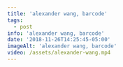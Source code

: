```yaml
---
title: 'alexander wang, barcode'
tags:
  - post
info: 'alexander wang, barcode'
date: '2018-11-26T14:25:45-05:00'
imageAlt: 'alexander wang, barcode'
video: /assets/alexander-wang.mp4
---
```


